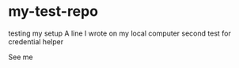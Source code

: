 # my-test-repo
testing my setup
A line I wrote on my local computer
second test for credential helper

See me